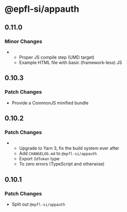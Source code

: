 # @epfl-si/appauth

## 0.11.0

### Minor Changes

- - Proper JS compile step (UMD target)
  - Example HTML file with basic (framework-less) JS

## 0.10.3

### Patch Changes

- Provide a CommonJS minified bundle

## 0.10.2

### Patch Changes

- - Upgrade to Yarn 3, fix the build system ever after
  - Add `CHANGELOG.md` to `@epfl-si/appauth`
  - Export `IdToken` type
  - To zero errors (TypeScript and otherwise)

## 0.10.1

### Patch Changes

- Split out `@epfl-si/appauth`

